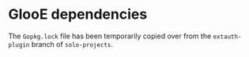 # GlooE dependencies
The `Gopkg.lock` file has been temporarily copied over from the `extauth-plugin`  branch of `solo-projects`.